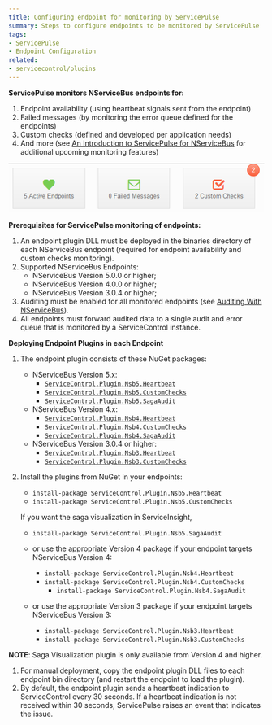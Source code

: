 ```yaml
---
title: Configuring endpoint for monitoring by ServicePulse
summary: Steps to configure endpoints to be monitored by ServicePulse
tags:
- ServicePulse
- Endpoint Configuration
related:
- servicecontrol/plugins
---
```


**ServicePulse monitors NServiceBus endpoints for:**

1. Endpoint availability (using heartbeat signals sent from the endpoint)
1. Failed messages (by monitoring the error queue defined for the endpoints)
1. Custom checks (defined and developed per application needs)
1. And more (see [An Introduction to ServicePulse for NServiceBus](http://particular.net/blog/an-introduction-to-servicepulse-for-nservicebus) for additional upcoming monitoring features)

![ServicePulse dashboard](dashboard.png)

**Prerequisites for ServicePulse monitoring of endpoints:**

1. An endpoint plugin DLL must be deployed in the binaries directory of each NServiceBus endpoint (required for endpoint availability and custom checks monitoring).
1. Supported NServiceBus Endpoints:
    * NServiceBus Version 5.0.0 or higher;
    * NServiceBus Version 4.0.0 or higher;
    * NServiceBus Version 3.0.4 or higher;
1. Auditing must be enabled for all monitored endpoints (see [Auditing With NServiceBus](/nservicebus/operations/auditing.md)).
1. All endpoints must forward audited data to a single audit and error queue that is monitored by a ServiceControl instance.

**Deploying Endpoint Plugins in each Endpoint**

1. The endpoint plugin consists of these NuGet packages:
    * NServiceBus Version 5.x:
        * [`ServiceControl.Plugin.Nsb5.Heartbeat`](http://www.nuget.org/packages/ServiceControl.Plugin.Nsb5.Heartbeat/)
        * [`ServiceControl.Plugin.Nsb5.CustomChecks`](http://www.nuget.org/packages/ServiceControl.Plugin.Nsb5.CustomChecks/)
        * [`ServiceControl.Plugin.Nsb5.SagaAudit`](http://www.nuget.org/packages/ServiceControl.Plugin.Nsb5.SagaAudit/)
    * NServiceBus Version 4.x:
        * [`ServiceControl.Plugin.Nsb4.Heartbeat`](http://www.nuget.org/packages/ServiceControl.Plugin.Nsb4.Heartbeat/)
        * [`ServiceControl.Plugin.Nsb4.CustomChecks`](http://www.nuget.org/packages/ServiceControl.Plugin.Nsb4.CustomChecks/)
        * [`ServiceControl.Plugin.Nsb4.SagaAudit`](http://www.nuget.org/packages/ServiceControl.Plugin.Nsb4.SagaAudit/)
    * NServiceBus Version 3.0.4 or higher:
        * [`ServiceControl.Plugin.Nsb3.Heartbeat`](http://www.nuget.org/packages/ServiceControl.Plugin.Nsb3.Heartbeat/)
        * [`ServiceControl.Plugin.Nsb3.CustomChecks`](http://www.nuget.org/packages/ServiceControl.Plugin.Nsb3.CustomChecks/)

1. Install the plugins from NuGet in your endpoints:
     * `install-package ServiceControl.Plugin.Nsb5.Heartbeat`
     * `install-package ServiceControl.Plugin.Nsb5.CustomChecks`
   
     If you want the saga visualization in ServiceInsight,
     * `install-package ServiceControl.Plugin.Nsb5.SagaAudit`

     * or use the appropriate Version 4 package if your endpoint targets NServiceBus Version 4:
	     * `install-package ServiceControl.Plugin.Nsb4.Heartbeat`
	     * `install-package ServiceControl.Plugin.Nsb4.CustomChecks`
     	     * `install-package ServiceControl.Plugin.Nsb4.SagaAudit`

     * or use the appropriate Version 3 package if your endpoint targets NServiceBus Version 3:
	     * `install-package ServiceControl.Plugin.Nsb3.Heartbeat`
	     * `install-package ServiceControl.Plugin.Nsb3.CustomChecks`

**NOTE**: Saga Visualization plugin is only available from Version 4 and higher.
	    
1. For manual deployment, copy the endpoint plugin DLL files to each endpoint bin directory (and restart the endpoint to load the plugin).
1. By default, the endpoint plugin sends a heartbeat indication to ServiceControl every 30 seconds. If a heartbeat indication is not received within 30 seconds, ServicePulse raises an event that indicates the issue.

